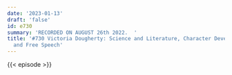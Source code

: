 ```yaml
---
date: '2023-01-13'
draft: 'false'
id: e730
summary: 'RECORDED ON AUGUST 26th 2022.  '
title: '#730 Victoria Dougherty: Science and Literature, Character Development, Realism,
  and Free Speech'
---
```

{{< episode >}}
